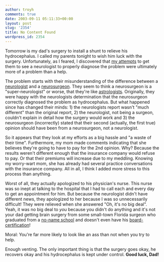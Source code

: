 ```yaml
---
author: troyh
comments: true
date: 2003-09-11 05:11:33+00:00
layout: post
slug: '2354'
title: No Content Found
wordpress_id: 2354
---
```


Tomorrow is my dad's surgery to install a shunt to relieve his hydrocephalus. I called my parents tonight to wish him luck with the surgery. Unfortunately, as I feared, I discovered that [my attempts](http://www.troyandgay.com/archives/2003/08/001659.php) to get them to see a neurologist to properly diagnose the problem were ultimately more of a problem than a help.

The problem starts with their misunderstanding of the difference between a [neurologist](http://www.wikipedia.org/wiki/Neurologist) and a [neurosurgeon](http://dictionary.reference.com/search?q=neurosurgeon). They seem to think a neurosurgeon is a "super-neurologist" or worse, that they're like [astrologists](http://www.wikipedia.org/wiki/Astrologer). Originally, they were happy with the neurologists determination that the neurosurgeon correctly diagnosed the problem as hydrocephalus. But what happened since has changed their minds: 1) the neurologists report wasn't "much different" than the original report, 2) the neurologist, not being a surgeon, couldn't explain in detail how the surgery would work and 3) the neurosurgeon (incorrectly) stated that their second (actually, the first true) opinion should have been from a neurosurgeon, not a neurologist.

So it appears that they look at my efforts as a big hassle and "a waste of their time". Furthermore, my mom made comments indicating that she believes they're going to have to pay for the 2nd opinion. Why? Because the results weren't different enough that the insurance company would refuse to pay. Or that their premiums will increase due to my meddling. Knowing my worry-wart mom, she has already had several practice conversations with the insurance company. All in all, I think I added more stress to this process than anything.

Worst of all, they actually apologized to his physician's nurse. This nurse was so inept at talking to the hospital that I had to call each and every day to get an appointment for him. But because the neurologist didn't have different news, they apologized to her because I was so unnecessarily difficult! They were relieved when she answered "Oh, it's no big deal". Yeah, it was no big deal to _you_ because you didn't do anything and it's not your dad getting brain surgery from some small-town Florida surgeon who graduated from a [no-name school](http://www.evms.edu/) and doesn't even have his [board-certification](https://www.abns.org/includehtml.aspx?file=index.htm)!

Moral: You're far more likely to look like an ass than not when you try to help.

Enough venting. The only important thing is that the surgery goes okay, he recovers okay and his hydrocephalus is kept under control. **Good luck, Dad!**
